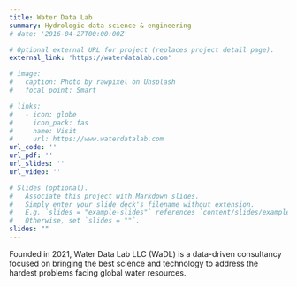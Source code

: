 ```yaml
---
title: Water Data Lab
summary: Hydrologic data science & engineering
# date: '2016-04-27T00:00:00Z'

# Optional external URL for project (replaces project detail page).
external_link: 'https://waterdatalab.com'

# image:
#   caption: Photo by rawpixel on Unsplash
#   focal_point: Smart

# links:
#   - icon: globe
#     icon_pack: fas
#     name: Visit
#     url: https://www.waterdatalab.com
url_code: ''
url_pdf: ''
url_slides: ''
url_video: ''

# Slides (optional).
#   Associate this project with Markdown slides.
#   Simply enter your slide deck's filename without extension.
#   E.g. `slides = "example-slides"` references `content/slides/example-slides.md`.
#   Otherwise, set `slides = ""`.
slides: ""
---
```


Founded in 2021, Water Data Lab LLC (WaDL) is a data-driven consultancy focused on bringing the best science and technology to address the hardest problems facing global water resources.